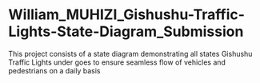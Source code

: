 # William_MUHIZI_Gishushu-Traffic-Lights-State-Diagram_Submission
This project consists of a state diagram demonstrating all states Gishushu Traffic Lights under goes to ensure seamless flow of vehicles and pedestrians on a daily basis
